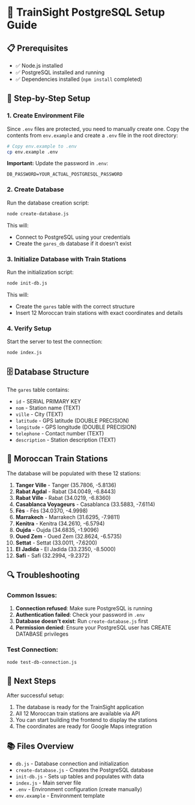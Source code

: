 # 🚂 TrainSight PostgreSQL Setup Guide

## 📋 Prerequisites

- ✅ Node.js installed
- ✅ PostgreSQL installed and running
- ✅ Dependencies installed (`npm install` completed)

## 🔧 Step-by-Step Setup

### 1. Create Environment File

Since `.env` files are protected, you need to manually create one. Copy the contents from `env.example` and create a `.env` file in the root directory:

```bash
# Copy env.example to .env
cp env.example .env
```

**Important:** Update the password in `.env`:
```env
DB_PASSWORD=YOUR_ACTUAL_POSTGRESQL_PASSWORD
```

### 2. Create Database

Run the database creation script:
```bash
node create-database.js
```

This will:
- Connect to PostgreSQL using your credentials
- Create the `gares_db` database if it doesn't exist

### 3. Initialize Database with Train Stations

Run the initialization script:
```bash
node init-db.js
```

This will:
- Create the `gares` table with the correct structure
- Insert 12 Moroccan train stations with exact coordinates and details

### 4. Verify Setup

Start the server to test the connection:
```bash
node index.js
```

## 🗄️ Database Structure

The `gares` table contains:
- `id` - SERIAL PRIMARY KEY
- `nom` - Station name (TEXT)
- `ville` - City (TEXT)
- `latitude` - GPS latitude (DOUBLE PRECISION)
- `longitude` - GPS longitude (DOUBLE PRECISION)
- `telephone` - Contact number (TEXT)
- `description` - Station description (TEXT)

## 🚉 Moroccan Train Stations

The database will be populated with these 12 stations:

1. **Tanger Ville** - Tanger (35.7806, -5.8136)
2. **Rabat Agdal** - Rabat (34.0049, -6.8443)
3. **Rabat Ville** - Rabat (34.0219, -6.8360)
4. **Casablanca Voyageurs** - Casablanca (33.5883, -7.6114)
5. **Fès** - Fès (34.0370, -4.9998)
6. **Marrakech** - Marrakech (31.6295, -7.9811)
7. **Kenitra** - Kenitra (34.2610, -6.5794)
8. **Oujda** - Oujda (34.6835, -1.9096)
9. **Oued Zem** - Oued Zem (32.8624, -6.5735)
10. **Settat** - Settat (33.0011, -7.6200)
11. **El Jadida** - El Jadida (33.2350, -8.5000)
12. **Safi** - Safi (32.2994, -9.2372)

## 🔍 Troubleshooting

### Common Issues:

1. **Connection refused**: Make sure PostgreSQL is running
2. **Authentication failed**: Check your password in `.env`
3. **Database doesn't exist**: Run `create-database.js` first
4. **Permission denied**: Ensure your PostgreSQL user has CREATE DATABASE privileges

### Test Connection:

```bash
node test-db-connection.js
```

## 🚀 Next Steps

After successful setup:
1. The database is ready for the TrainSight application
2. All 12 Moroccan train stations are available via API
3. You can start building the frontend to display the stations
4. The coordinates are ready for Google Maps integration

## 📚 Files Overview

- `db.js` - Database connection and initialization
- `create-database.js` - Creates the PostgreSQL database
- `init-db.js` - Sets up tables and populates with data
- `index.js` - Main server file
- `.env` - Environment configuration (create manually)
- `env.example` - Environment template


